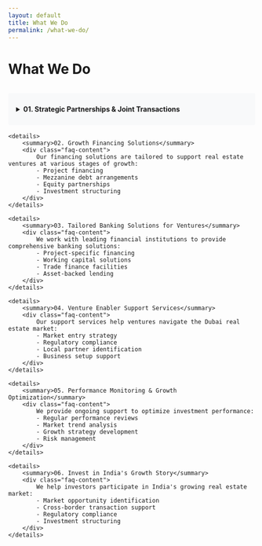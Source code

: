 ```yaml
---
layout: default
title: What We Do
permalink: /what-we-do/
---
```


# What We Do

<div class="faq-section">
    <details>
        <summary>01. Strategic Partnerships & Joint Transactions</summary>
        <div class="faq-content">
            We facilitate strategic partnerships and joint ventures in the Dubai real estate market, connecting investors with opportunities and ensuring smooth transaction execution. Our expertise includes:
            - Due diligence and partner evaluation
            - Transaction structuring
            - Risk assessment and mitigation
            - Joint venture agreement negotiation
        </div>
    </details>

    <details>
        <summary>02. Growth Financing Solutions</summary>
        <div class="faq-content">
            Our financing solutions are tailored to support real estate ventures at various stages of growth:
            - Project financing
            - Mezzanine debt arrangements
            - Equity partnerships
            - Investment structuring
        </div>
    </details>

    <details>
        <summary>03. Tailored Banking Solutions for Ventures</summary>
        <div class="faq-content">
            We work with leading financial institutions to provide comprehensive banking solutions:
            - Project-specific financing
            - Working capital solutions
            - Trade finance facilities
            - Asset-backed lending
        </div>
    </details>

    <details>
        <summary>04. Venture Enabler Support Services</summary>
        <div class="faq-content">
            Our support services help ventures navigate the Dubai real estate market:
            - Market entry strategy
            - Regulatory compliance
            - Local partner identification
            - Business setup support
        </div>
    </details>

    <details>
        <summary>05. Performance Monitoring & Growth Optimization</summary>
        <div class="faq-content">
            We provide ongoing support to optimize investment performance:
            - Regular performance reviews
            - Market trend analysis
            - Growth strategy development
            - Risk management
        </div>
    </details>

    <details>
        <summary>06. Invest in India's Growth Story</summary>
        <div class="faq-content">
            We help investors participate in India's growing real estate market:
            - Market opportunity identification
            - Cross-border transaction support
            - Regulatory compliance
            - Investment structuring
        </div>
    </details>
</div>

<style>
.faq-section {
    max-width: 800px;
    margin: 2rem 0;
}

details {
    margin-bottom: 1rem;
    padding: 1rem;
    background: #f8f9fa;
    border-radius: 4px;
}

summary {
    font-weight: bold;
    cursor: pointer;
    padding: 0.5rem 0;
}

summary:hover {
    color: #3498db;
}

.faq-content {
    padding: 1rem 0;
    line-height: 1.6;
}

.faq-content ul {
    margin-left: 1.5rem;
}
</style> 